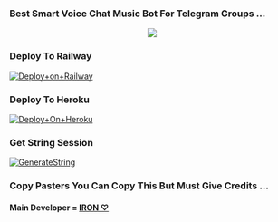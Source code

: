 ### Best Smart Voice Chat Music Bot For Telegram Groups ...


<p align="center"><a href="https://t.me/marrk85"><img src="https://te.legra.ph/file/d9635c34298e74f348cfd.jpg"></a></p>




### Deploy To Railway

[![Deploy+on+Railway](https://railway.app/button.svg)](https://railway.app/new/template?template=https://github.com/marrk85/MusicPlayer&envs=API_ID,API_HASH,BOT_TOKEN,STRING_SESSION)


### Deploy To Heroku

[![Deploy+On+Heroku](https://www.herokucdn.com/deploy/button.svg)](https://heroku.com/deploy?template=https://github.com/marrk85/MudicPlayer)



### Get String Session

[![GenerateString](https://img.shields.io/badge/repl.it-generateString-yellowgreen)](https://replit.com/@marrk85/genStr)



### Copy Pasters You Can Copy This But Must Give Credits ...

#### Main Developer = [IRON ♡](https://t.me/marrk85)

